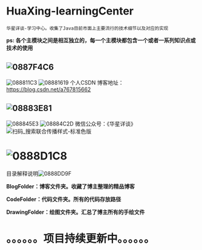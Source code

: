 # HuaXing-learningCenter
    华星详谈-学习中心。收集了Java目前市面上主要流行的技术细节以及对应的实现
**ps: 各个主模块之间是相互独立的，每一个主模块都包含一个或者一系列知识点或技术的使用**

## ![0887F4C6](https://user-images.githubusercontent.com/47840272/156909595-cea44278-4691-4265-9f12-71b02a3df9d3.png)
![088811C3](https://user-images.githubusercontent.com/47840272/156909598-8297889a-9cb5-4274-a5a3-5fd75ad74410.png)
![08881619](https://user-images.githubusercontent.com/47840272/156909599-2b054e3f-0e84-47fa-a185-342f27a83392.png)
个人CSDN 博客地址：https://blog.csdn.net/a767815662

## ![08883E81](https://user-images.githubusercontent.com/47840272/156909601-e7a1ad06-bd5d-484f-93c8-10f9e20bb083.png)
![088845E3](https://user-images.githubusercontent.com/47840272/156909603-f5d01a09-775d-4a58-8d0d-444ae1886848.png)
![08884C2D](https://user-images.githubusercontent.com/47840272/156909604-c4601f9b-72d8-4300-b2d9-42a8ddb3cf52.png)
微信公众号：《华星详谈》
![扫码_搜索联合传播样式-标准色版](https://user-images.githubusercontent.com/47840272/156892817-3d553207-eaf1-45d5-96dc-3a220410c81f.png)

# ![0888D1C8](https://user-images.githubusercontent.com/47840272/156909612-ef8569f9-2ebe-4df9-b847-37c554858c1a.png)
目录解释说明![0888DD9F](https://user-images.githubusercontent.com/47840272/156909614-60f98731-5d19-413f-b281-798153adbfd5.png)

**BlogFolder：博客文件夹。收藏了博主整理的精品博客**

**CodeFolder：代码文件夹。所有的代码存放路径**

**DrawingFolder：绘图文件夹。汇总了博主所有的手绘文件**


# 。。。。。。项目持续更新中。。。。。。

